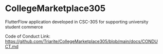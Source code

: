 # CollegeMarketplace305
FlutterFlow application developed in CSC-305 for supporting university student commerce

Code of Conduct Link: https://github.com/Triarite/CollegeMarketplace305/blob/main/docs/CONDUCT.md
